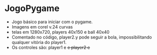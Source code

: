 # JogoPygame
- Jogo básico para iniciar com o pygame. 
- Imagens em corel v.24 curvas
- telas em 1280x720, players 40x150 e ball 40x40
- Comentado no código, player2.y pode seguir a bola, impossibilitando qualquer vitória do player1.
- Os controles são: player1 <W> e <S> e player2 <UP> e <DOWN>

